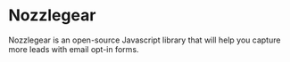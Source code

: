 # Nozzlegear
Nozzlegear is an open-source Javascript library that will help you capture more leads with email opt-in forms.
